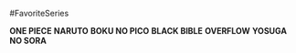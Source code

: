 #FavoriteSeries

**ONE PIECE**
**NARUTO**
**BOKU NO PICO**
**BLACK BIBLE**
**OVERFLOW**
**YOSUGA NO SORA**
